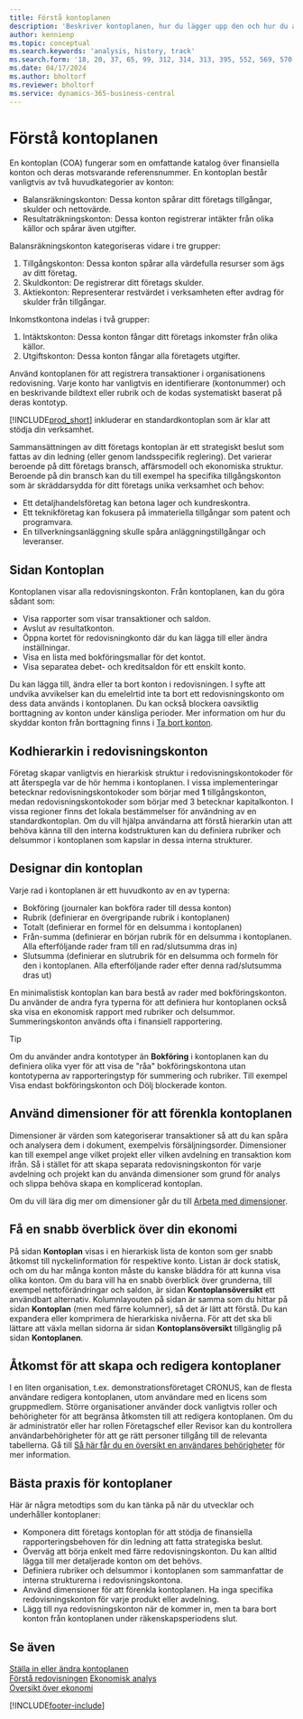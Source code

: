 ```yaml
---
title: Förstå kontoplanen
description: 'Beskriver kontoplanen, hur du lägger upp den och hur du använder den.'
author: kennienp
ms.topic: conceptual
ms.search.keywords: 'analysis, history, track'
ms.search.form: '18, 20, 37, 65, 99, 312, 314, 313, 395, 552, 569, 570, 634, 790, 791, 1158'
ms.date: 04/17/2024
ms.author: bholtorf
ms.reviewer: bholtorf
ms.service: dynamics-365-business-central
---
```


# Förstå kontoplanen

En kontoplan (COA) fungerar som en omfattande katalog över finansiella konton och deras motsvarande referensnummer. En kontoplan består vanligtvis av två huvudkategorier av konton:

- Balansräkningskonton: Dessa konton spårar ditt företags tillgångar, skulder och nettovärde.
- Resultaträkningskonton: Dessa konton registrerar intäkter från olika källor och spårar även utgifter.

Balansräkningskonton kategoriseras vidare i tre grupper:

1. Tillgångskonton: Dessa konton spårar alla värdefulla resurser som ägs av ditt företag.
1. Skuldkonton: De registrerar ditt företags skulder.
1. Aktiekonton: Representerar restvärdet i verksamheten efter avdrag för skulder från tillgångar.

Inkomstkontona indelas i två grupper:

1. Intäktskonton: Dessa konton fångar ditt företags inkomster från olika källor.
1. Utgiftskonton: Dessa konton fångar alla företagets utgifter.

Använd kontoplanen för att registrera transaktioner i organisationens redovisning. Varje konto har vanligtvis en identifierare (kontonummer) och en beskrivande bildtext eller rubrik och de kodas systematiskt baserat på deras kontotyp.

[!INCLUDE[prod_short](includes/prod_short.md)] inkluderar en standardkontoplan som är klar att stödja din verksamhet.

Sammansättningen av ditt företags kontoplan är ett strategiskt beslut som fattas av din ledning (eller genom landsspecifik reglering). Det varierar beroende på ditt företags bransch, affärsmodell och ekonomiska struktur. Beroende på din bransch kan du till exempel ha specifika tillgångskonton som är skräddarsydda för ditt företags unika verksamhet och behov:

* Ett detaljhandelsföretag kan betona lager och kundreskontra.
* Ett teknikföretag kan fokusera på immateriella tillgångar som patent och programvara.
* En tillverkningsanläggning skulle spåra anläggningstillgångar och leveranser.

## Sidan Kontoplan

Kontoplanen visar alla redovisningskonton. Från kontoplanen, kan du göra sådant som:  

* Visa rapporter som visar transaktioner och saldon.  
* Avslut av resultatkonton.  
* Öppna kortet för redovisningkonto där du kan lägga till eller ändra inställningar.  
* Visa en lista med bokföringsmallar för det kontot.
* Visa separatea debet- och kreditsaldon för ett enskilt konto.

Du kan lägga till, ändra eller ta bort konton i redovisningen. I syfte att undvika avvikelser kan du emelelrtid inte ta bort ett redovisningskonto om dess data används i kontoplanen. Du kan också blockera oavsiktlig borttagning av konton under känsliga perioder. Mer information om hur du skyddar konton från borttagning finns i [Ta bort konton](finance-setup-chart-accounts.md#delete-accounts).  

## Kodhierarkin i redovisningskonton

Företag skapar vanligtvis en hierarkisk struktur i redovisningskontokoder för att återspegla var de hör hemma i kontoplanen. I vissa implementeringar betecknar redovisningskontokoder som börjar med **1** tillgångskonton, medan redovisningskontokoder som börjar med 3 betecknar kapitalkonton. I vissa regioner finns det lokala bestämmelser för användning av en standardkontoplan. Om du vill hjälpa användarna att förstå hierarkin utan att behöva känna till den interna kodstrukturen kan du definiera rubriker och delsummor i kontoplanen som kapslar in dessa interna strukturer.

## Designar din kontoplan

Varje rad i kontoplanen är ett huvudkonto av en av typerna:

* Bokföring (journaler kan bokföra rader till dessa konton)
* Rubrik (definierar en övergripande rubrik i kontoplanen)
* Totalt (definierar en formel för en delsumma i kontoplanen)
* Från-summa (definierar en början rubrik för en delsumma i kontoplanen. Alla efterföljande rader fram till en rad/slutsumma dras in)
* Slutsumma (definierar en slutrubrik för en delsumma och formeln för den i kontoplanen. Alla efterföljande rader efter denna rad/slutsumma dras ut)

En minimalistisk kontoplan kan bara bestå av rader med bokföringskonton. Du använder de andra fyra typerna för att definiera hur kontoplanen också ska visa en ekonomisk rapport med rubriker och delsummor. Summeringskonton används ofta i finansiell rapportering.

> [!TIP]
> Om du använder andra kontotyper än **Bokföring** i kontoplanen kan du definiera olika vyer för att visa de "råa" bokföringskontona utan kontotyperna av rapporteringstyp för summering och rubriker. Till exempel Visa endast bokföringskonton och Dölj blockerade konton.

## Använd dimensioner för att förenkla kontoplanen

Dimensioner är värden som kategoriserar transaktioner så att du kan spåra och analysera dem i dokument, exempelvis försäljningsorder. Dimensioner kan till exempel ange vilket projekt eller vilken avdelning en transaktion kom ifrån. Så i stället för att skapa separata redovisningskonton för varje avdelning och projekt kan du använda dimensioner som grund för analys och slippa behöva skapa en komplicerad kontoplan.

Om du vill lära dig mer om dimensioner går du till [Arbeta med dimensioner](finance-dimensions.md).

## Få en snabb överblick över din ekonomi

På sidan **Kontoplan** visas i en hierarkisk lista de konton som ger snabb åtkomst till nyckelinformation för respektive konto. Listan är dock statisk, och om du har många konton måste du kanske bläddra för att kunna visa olika konton. Om du bara vill ha en snabb överblick över grunderna, till exempel nettoförändringar och saldon, är sidan **Kontoplansöversikt** ett användbart alternativ. Kolumnlayouten på sidan är samma som du hittar på sidan **Kontoplan** (men med färre kolumner), så det är lätt att förstå. Du kan expandera eller komprimera de hierarkiska nivåerna. För att det ska bli lättare att växla mellan sidorna är sidan **Kontoplansöversikt** tillgänglig på sidan **Kontoplanen**.

## Åtkomst för att skapa och redigera kontoplaner

I en liten organisation, t.ex. demonstrationsföretaget CRONUS, kan de flesta användare redigera kontoplanen, utom användare med en licens som gruppmedlem. Större organisationer använder dock vanligtvis roller och behörigheter för att begränsa åtkomsten till att redigera kontoplanen. Om du är administratör eller har rollen Företagschef eller Revisor kan du kontrollera användarbehörigheter för att ge rätt personer tillgång till de relevanta tabellerna. Gå till [Så här får du en översikt en användares behörigheter](ui-define-granular-permissions.md#get-an-overview-of-a-users-permissions) för mer information.  


<!-- ## Standard chart of accounts in different regions
Uncomment when we have more examples added to our localization documentation

Some regions have defined standards for the chart of accounts structure you should use in your company. 

Here are some examples of such standards that have been implemented in localized versions of [!INCLUDE[prod_short](includes/prod_short.md)]:

* [Standard chart of accounts in Denmark](localfunctionality/denmark/how-to-set-up-standard-coa.md)
-->

## Bästa praxis för kontoplaner

Här är några metodtips som du kan tänka på när du utvecklar och underhåller kontoplaner:

* Komponera ditt företags kontoplan för att stödja de finansiella rapporteringsbehoven för din ledning att fatta strategiska beslut.
* Överväg att börja enkelt med färre redovisningskonton. Du kan alltid lägga till mer detaljerade konton om det behövs.
* Definiera rubriker och delsummor i kontoplanen som sammanfattar de interna strukturerna i redovisningskontona.
* Använd dimensioner för att förenkla kontoplanen. Ha inga specifika redovisningskonton för varje produkt eller avdelning.
* Lägg till nya redovisningskonton när de kommer in, men ta bara bort konton från kontoplanen under räkenskapsperiodens slut.

## Se även

[Ställa in eller ändra kontoplanen](finance-setup-chart-accounts.md)  
[Förstå redovisningen](finance-general-ledger.md)
[Ekonomisk analys](bi.md)  
[Översikt över ekonomi](finance.md)  

[!INCLUDE[footer-include](includes/footer-banner.md)]
